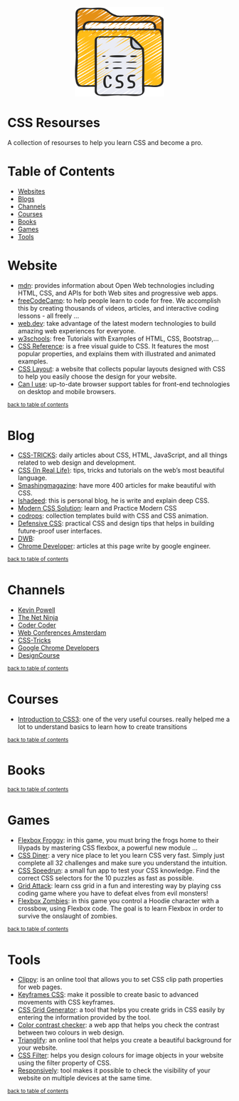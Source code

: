 
<p align="center">
  <img src="./assets/img/css-document.png" width="200" alt="CSS Docs">
</p>

# CSS Resourses

A collection of resourses to help you learn CSS and become a pro.

# Table of Contents

* [Websites](#Website)
* [Blogs](#Blog)
* [Channels](#Channels)
* [Courses](#Games)
* [Books](#Books)
* [Games](#Games)
* [Tools](#Tools)
# Website

* [mdn](https://developer.mozilla.org/en-US/docs/Learn/CSS): provides information about Open Web technologies including HTML, CSS, and APIs for both Web sites and progressive web apps.
* [freeCodeCamp](https://www.freecodecamp.org/): to help people learn to code for free. We accomplish this by creating thousands of videos, articles, and interactive coding lessons - all freely ...
* [web.dev](https://web.dev/learn/css/): take advantage of the latest modern technologies to build amazing web experiences for everyone.
* [w3schools](https://www.w3schools.com/css/): free Tutorials with Examples of HTML, CSS, Bootstrap,...
* [CSS Reference](https://cssreference.io/): is a free visual guide to CSS. It features the most popular properties, and explains them with illustrated and    animated examples.
* [CSS Layout](https://csslayout.io/): a website that collects popular layouts designed with CSS to help you easily choose the design for your website.
* [Can I use](https://caniuse.com/): up-to-date browser support tables for front-end technologies on desktop and mobile browsers.

<sup>[back to table of contents](#table-of-contents)</sup>

# Blog

* [CSS-TRICKS](https://css-tricks.com/): daily articles about CSS, HTML, JavaScript, and all things related to web design and development.
* [CSS {In Real Life}](https://css-irl.info/): tips, tricks and tutorials on the web’s most beautiful language.
* [Smashingmagazine](https://www.smashingmagazine.com/category/css/): have more 400 articles for make beautiful with CSS.
* [Ishadeed](https://ishadeed.com/): this is personal blog, he is write and explain deep CSS.
* [Modern CSS Solution](https://moderncss.dev/): learn and Practice Modern CSS
* [codrops](https://tympanus.net/codrops/): collection templates build with CSS and CSS animation.
* [Defensive CSS](https://defensivecss.dev/): practical CSS and design tips that helps in building future-proof user interfaces.
* [DWB](https://davidwalsh.name/tutorials/css): 
* [Chrome Developer](https://developer.chrome.com/tags/css/): articles at this page write by google engineer.


<sup>[back to table of contents](#table-of-contents)</sup>

# Channels

* [Kevin Powell](https://www.youtube.com/kepowob)
* [The Net Ninja](https://www.youtube.com/c/TheNetNinja)
* [Coder Coder](https://www.youtube.com/c/TheCoderCoder)
* [Web Conferences Amsterdam](https://www.youtube.com/c/WebConferencesAmsterdam)
* [CSS-Tricks](https://www.youtube.com/user/realcsstricks)
* [Google Chrome Developers](https://www.youtube.com/c/GoogleChromeDevelopers)
* [DesignCourse](https://www.youtube.com/c/DesignCourse)

<sup>[back to table of contents](#table-of-contents)</sup>

# Courses

* [Introduction to CSS3](https://www.coursera.org/learn/introcss?action=enroll): one of the very useful courses. really helped me a lot to understand       basics to learn how to create transitions

<sup>[back to table of contents](#table-of-contents)</sup>

# Books

<sup>[back to table of contents](#table-of-contents)</sup>

# Games 

* [Flexbox Froggy](https://flexboxfroggy.com/): in this game, you must bring the frogs home to their lilypads by mastering CSS flexbox, a powerful new module ...
* [CSS Diner](https://flukeout.github.io/): a very nice place to let you learn CSS very fast. Simply just complete all 32 challenges and make sure you understand the intuition.
* [CSS Speedrun](https://css-speedrun.netlify.app/): a small fun app to test your CSS knowledge. Find the correct CSS selectors for the 10 puzzles as fast as possible.
* [Grid Attack](https://codingfantasy.com/games/css-grid-attack): learn css grid in a fun and interesting way by playing css coding game where you have to defeat elves from evil monsters!
* [Flexbox Zombies](https://mastery.games/flexboxzombies/): in this game you control a Hoodie character with a crossbow, using Flexbox code. The goal is to learn Flexbox in order to survive the onslaught of zombies.

<sup>[back to table of contents](#table-of-contents)</sup>

# Tools

* [Clippy](https://bennettfeely.com/clippy/): is an online tool that allows you to set CSS clip path properties for web pages.
* [Keyframes CSS](https://keyframes.app/animate/): make it possible to create basic to advanced movements with CSS keyframes.
* [CSS Grid Generator](https://cssgrid-generator.netlify.app/):  a tool that helps you create grids in CSS easily by entering the information provided by     the tool.
* [Color contrast checker](https://polypane.app/color-contrast/#fg=%23107db5&bg=%23fff&level=aa&format=rgb): a web app that helps you check the contrast     between two colours in web design.
* [Trianglify](https://trianglify.io/): an online tool that helps you create a beautiful background for your website.
* [CSS Filter](https://www.cssfilters.co/): helps you design colours for image objects in your website using the filter property of CSS.
* [Responsively](https://responsively.app/): tool makes it possible to check the visibility of your website on multiple devices at the same time.

<sup>[back to table of contents](#table-of-contents)</sup>

